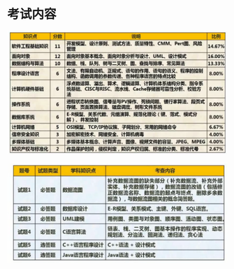# 考试内容

![1612145981911](../images/1612145981911.png)

![1612145990330](../images/1612145990330.png)

